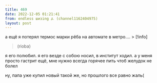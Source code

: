 ```yaml
---
title: 469
date: 2022-12-05 01:21:41
from: endless шизing ⍼ (channel1162404975)
layout: post
---
```


а ещё я потерял термос марки рёба на автомате в метро.... > [!info]
> (rioba)

я его полюбил. я его везде с собою носил, в институт ходил. а у меня просто гастрит ещё, мне нужно всегда горячее пить чтоб желудок не болел

ну, папа уже купил новый такой же, но прошлого все равно жаль(
